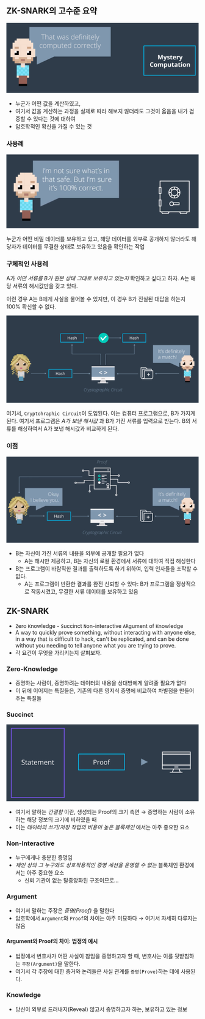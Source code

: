 ## ZK-SNARK의 고수준 요약

![](zk-01.png)

- 누군가 어떤 값을 계산하였고,
- 여기서 값을 계산하는 과정을 실제로 따라 해보지 않더라도 그것이 옳음을 내가 검증할 수 있다는 것에 대하여
- 암호학적인 확신을 가질 수 있는 것

### 사용례

![](zk-02.png)

누군가 어떤 비밀 데이터를 보유하고 있고, 해당 데이터를 외부로 공개하지 않더라도 해당자가 데이터를 무결한 상태로 보유하고 있음을 확인하는 작업

### 구체적인 사용례

A가 *어떤 서류를 B가 원본 상태 그대로 보유하고 있는지* 확인하고 싶다고 하자. A는 해당 서류의 해시값만을 갖고 있다.

이런 경우 A는 B에게 사실을 물어볼 수 있지만, 이 경우 B가 진실된 대답을 하는지 100% 확신할 수 없다.

![](zk-03.png)

여기서, `Cryptohraphic Circuit`이 도입된다. 이는 컴퓨터 프로그램으로, B가 가지게 된다. 여기서 프로그램은 *A가 보낸 해시값* 과 B가 가진 서류를 입력으로 받는다. B의 서류를 해싱하여서 A가 보낸 해시값과 비교하게 된다.

### 이점

![](zk-04.png)

- B는 자신이 가진 서류의 내용을 외부에 공개할 필요가 없다
  - A는 해시만 제공하고, B는 자신의 로컬 환경에서 서류에 대하여 직접 해싱한다
- B는 프로그램이 바람직한 결과를 출력하도록 하기 위하여, 입력 인자들을 조작할 수 없다.
  - A는 프로그램이 반환한 결과를 완전 신뢰할 수 있다: B가 프로그램을 정상적으로 작동시켰고, 무결한 서류 데이터를 보유하고 있음

## ZK-SNARK

- `Z`ero `K`nowledge - `S`uccinct `N`on-interactive `AR`gument of `K`nowledge
- A way to quickly prove something, without interacting with anyone else, in a way that is difficult to hack, can't be replicated, and can be done without you needing to tell anyone what you are trying to prove.
- 각 요건이 무엇을 가리키는지 살펴보자.

### Zero-Knowledge

- 증명하는 사람이, 증명하려는 데이터의 내용을 상대방에게 알려줄 필요가 없다
- 이 뒤에 이어지는 특질들은, 기존의 다른 영지식 증명에 비교하여 차별점을 만들어주는 특질들

### Succinct

![](zk-05.png)

- 여기서 말하는 *간결함* 이란, 생성되는 Proof의 크기 측면 → 증명하는 사람이 소유하는 해당 정보의 크기에 비하였을 때
- 이는 *데이터의 쓰기/저장 작업의 비용이 높은 블록체인* 에서는 아주 중요한 요소

### Non-Interactive

- 누구에게나 충분한 증명임
- *체인 상의 그 누구와도 상호작용적인 증명 세션을 운영할 수 없는* 블록체인 환경에서는 아주 중요한 요소
  - 신뢰 기관이 없는 탈중앙화된 구조이므로...

### Argument

- 여기서 말하는 주장은 *증명(Proof)* 을 말한다
- 암호학에서 `Argument`와 `Proof`의 차이는 아주 미묘하다 → 여기서 자세히 다루지는 않음

#### Argument와 Proof의 차이: 법정의 예시

- 법정에서 변호사가 어떤 사실이 참임을 증명하고자 할 때, 변호사는 이를 뒷받침하는 `주장(Argument)`을 말한다.
- 여기서 각 주장에 대한 증거와 논리들은 사실 관계를 `증명(Prove)`하는 데에 사용된다.

### Knowledge

- 당신이 외부로 드러내지(Reveal) 않고서 증명하고자 하는, 보유하고 있는 정보
